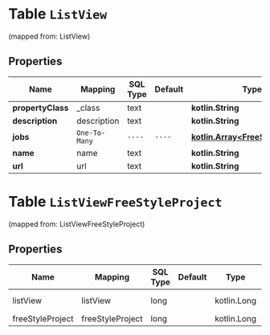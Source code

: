 
# Table `ListView`
(mapped from: ListView)

## Properties
Name | Mapping | SQL Type | Default | Type | Description | Notes
---- | ------- | -------- | ------- | ---- | ----------- | -----
**propertyClass** | _class | text |  | **kotlin.String** |  |  [optional]
**description** | description | text |  | **kotlin.String** |  |  [optional]
**jobs** | `One-To-Many` | `----` | `----`  | [**kotlin.Array&lt;FreeStyleProject&gt;**](FreeStyleProject.md) |  |  [optional]
**name** | name | text |  | **kotlin.String** |  |  [optional]
**url** | url | text |  | **kotlin.String** |  |  [optional]




# **Table `ListViewFreeStyleProject`**
(mapped from: ListViewFreeStyleProject)

## Properties
Name | Mapping | SQL Type | Default | Type | Description | Notes
---- | ------- | -------- | ------- | ---- | ----------- | -----
listView | listView | long | | kotlin.Long | Primary Key | *one*
freeStyleProject | freeStyleProject | long | | kotlin.Long | Foreign Key | *many*





